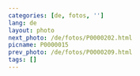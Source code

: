 ```yaml
---
categories: [de, fotos, '']
lang: de
layout: photo
next_photo: /de/fotos/P0000202.html
picname: P0000015
prev_photo: /de/fotos/P0000209.html
tags: []
---
```

